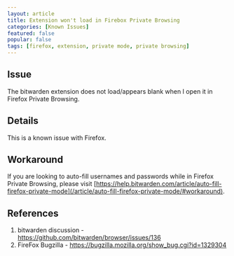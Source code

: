 ```yaml
---
layout: article
title: Extension won't load in Firebox Private Browsing
categories: [Known Issues]
featured: false
popular: false
tags: [firefox, extension, private mode, private browsing]
---
```


## Issue
The bitwarden extension does not load/appears blank when I open it in Firefox Private Browsing.

## Details
This is a known issue with Firefox.

## Workaround
If you are looking to auto-fill usernames and passwords while in Firefox Private Browsing, please visit [https://help.bitwarden.com/article/auto-fill-firefox-private-mode](/article/auto-fill-firefox-private-mode/#workaround).

## References
1. bitwarden discussion - <https://github.com/bitwarden/browser/issues/136>
2. FireFox Bugzilla - <https://bugzilla.mozilla.org/show_bug.cgi?id=1329304>

